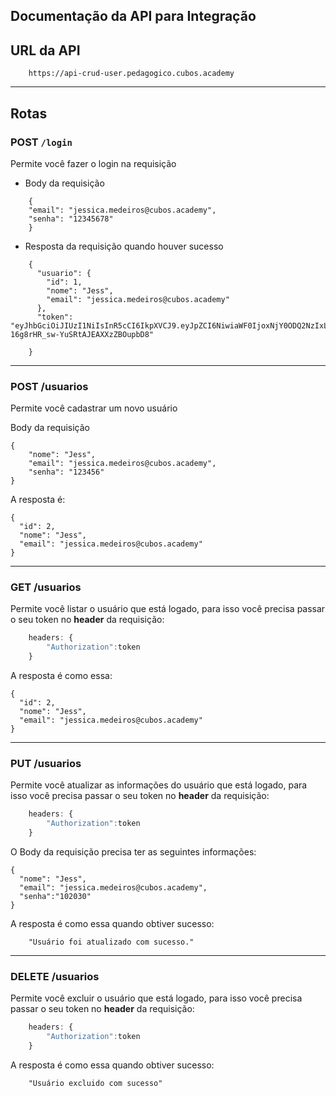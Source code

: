 ## Documentação da API para Integração

## URL da API

```javascript=
    https://api-crud-user.pedagogico.cubos.academy
```

---

## Rotas

### POST `/login`

Permite você fazer o login na requisição

- Body da requisição

```jsonld=
    {
	"email": "jessica.medeiros@cubos.academy",
	"senha": "12345678"
    }
```

- Resposta da requisição quando houver sucesso

```jsonld=
    {
      "usuario": {
        "id": 1,
        "nome": "Jess",
        "email": "jessica.medeiros@cubos.academy"
      },
      "token": "eyJhbGciOiJIUzI1NiIsInR5cCI6IkpXVCJ9.eyJpZCI6NiwiaWF0IjoxNjY0ODQ2NzIxLCJleHAiOjE2NjQ4NzU1MjF9.tV21FxS0qZ3-16g8rHR_sw-YuSRtAJEAXXzZBOupbD8"

    }
```

---

### POST /usuarios

Permite você cadastrar um novo usuário

Body da requisição

```jsonld=
{
    "nome": "Jess",
    "email": "jessica.medeiros@cubos.academy",
    "senha": "123456"
}
```

A resposta é:

```jsonld=
{
  "id": 2,
  "nome": "Jess",
  "email": "jessica.medeiros@cubos.academy"
}

```

---

### GET /usuarios

Permite você listar o usuário que está logado, para isso você precisa passar o seu token no **header** da requisição:

```javascript
    headers: {
        "Authorization":token
    }
```

A resposta é como essa:

```jsonld=
{
  "id": 2,
  "nome": "Jess",
  "email": "jessica.medeiros@cubos.academy"
}
```

---

### PUT /usuarios

Permite você atualizar as informações do usuário que está logado, para isso você precisa passar o seu token no **header** da requisição:

```javascript
    headers: {
        "Authorization":token
    }
```

O Body da requisição precisa ter as seguintes informações:

```jsonld=
{
  "nome": "Jess",
  "email": "jessica.medeiros@cubos.academy",
  "senha":"102030"
}
```

A resposta é como essa quando obtiver sucesso:

```jsonld=
    "Usuário foi atualizado com sucesso."
```

---

### DELETE /usuarios

Permite você excluir o usuário que está logado, para isso você precisa passar o seu token no **header** da requisição:

```javascript
    headers: {
        "Authorization":token
    }
```

A resposta é como essa quando obtiver sucesso:

```jsonld=
    "Usuário excluido com sucesso"
```
